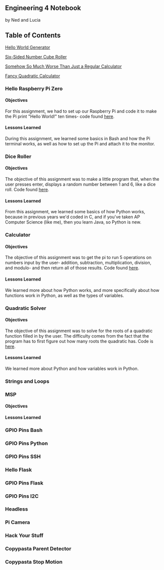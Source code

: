 ## Engineering 4 Notebook
by Ned and Lucia

## Table of Contents
[Hello World Generator](#hello-raspberry-pi-zero)

[Six-Sided Number Cube Roller](#dice-roller)

[Somehow So Much Worse Than Just a Regular Calculator](#calculator)

[Fancy Quadratic Calculator](#quadratic-solver)

### Hello Raspberry Pi Zero
#### Objectives
For this assignment, we had to set up our Raspberry Pi and code it to make the Pi print "Hello World!" ten times- code found [here](https://github.com/lcrosby13/Engineering_4_Notebook/blob/master/Scripts/LED_Blink.sh).

#### Lessons Learned
During this assignment, we learned some basics in Bash and how the Pi terminal works, as well as how to set up the Pi and attach it to the monitor. 

### Dice Roller
#### Objectives
The objective of this assignment was to make a little program that, when the user presses enter, displays a random number between 1 and 6, like a dice roll. Code found [here](https://github.com/lcrosby13/Engineering_4_Notebook/blob/master/Python/DiceRoller.py).

#### Lessons Learned
From this assignment, we learned some basics of how Python works, because in previous years we'd coded in C, and if you've taken AP Computer Science (like me), then you learn Java, so Python is new. 

### Calculator
#### Objectives
The objective of this assignment was to get the pi to run 5 operations on numbers input by the user- addition, subtraction, multiplication, division, and modulo- and then return all of those results. Code found [here](https://github.com/lcrosby13/Engineering_4_Notebook/blob/master/Python/Calculator.py).

#### Lessons Learned
We learned more about how Python works, and more specifically about how functions work in Python, as well as the types of variables. 

### Quadratic Solver
#### Objectives
The objective of this assignment was to solve for the roots of a quadratic function filled in by the user. The difficulty comes from the fact that the program has to first figure out how many roots the quadratic has. Code is [here](https://github.com/lcrosby13/Engineering_4_Notebook/blob/master/Python/QuadSolver.py).

#### Lessons Learned
We learned more about Python and how variables work in Python. 

### Strings and Loops

### MSP
#### Objectives

#### Lessons Learned

### GPIO Pins Bash

### GPIO Pins Python

### GPIO Pins SSH

### Hello Flask

### GPIO Pins Flask

### GPIO Pins I2C

### Headless

### Pi Camera

### Hack Your Stuff

### Copypasta Parent Detector

### Copypasta Stop Motion
